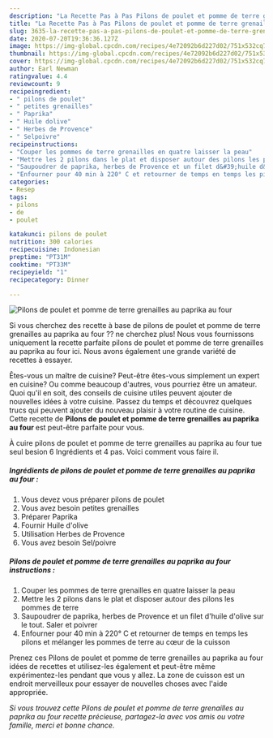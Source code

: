 ```yaml
---
description: "La Recette Pas à Pas Pilons de poulet et pomme de terre grenailles au paprika au four"
title: "La Recette Pas à Pas Pilons de poulet et pomme de terre grenailles au paprika au four"
slug: 3635-la-recette-pas-a-pas-pilons-de-poulet-et-pomme-de-terre-grenailles-au-paprika-au-four
date: 2020-07-20T19:36:36.127Z
image: https://img-global.cpcdn.com/recipes/4e72092b6d227d02/751x532cq70/pilons-de-poulet-et-pomme-de-terre-grenailles-au-paprika-au-four-photo-principale-de-la-recette.jpg
thumbnail: https://img-global.cpcdn.com/recipes/4e72092b6d227d02/751x532cq70/pilons-de-poulet-et-pomme-de-terre-grenailles-au-paprika-au-four-photo-principale-de-la-recette.jpg
cover: https://img-global.cpcdn.com/recipes/4e72092b6d227d02/751x532cq70/pilons-de-poulet-et-pomme-de-terre-grenailles-au-paprika-au-four-photo-principale-de-la-recette.jpg
author: Earl Newman
ratingvalue: 4.4
reviewcount: 9
recipeingredient:
- " pilons de poulet"
- " petites grenailles"
- " Paprika"
- " Huile dolive"
- " Herbes de Provence"
- " Selpoivre"
recipeinstructions:
- "Couper les pommes de terre grenailles en quatre laisser la peau"
- "Mettre les 2 pilons dans le plat et disposer autour des pilons les pommes de terre"
- "Saupoudrer de paprika, herbes de Provence et un filet d&#39;huile d&#39;olive sur le tout. Saler et poivrer"
- "Enfourner pour 40 min à 220° C et retourner de temps en temps les pilons et mélanger les pommes de terre au cœur de la cuisson"
categories:
- Resep
tags:
- pilons
- de
- poulet

katakunci: pilons de poulet 
nutrition: 300 calories
recipecuisine: Indonesian
preptime: "PT31M"
cooktime: "PT33M"
recipeyield: "1"
recipecategory: Dinner

---
```



![Pilons de poulet et pomme de terre grenailles au paprika au four](https://img-global.cpcdn.com/recipes/4e72092b6d227d02/751x532cq70/pilons-de-poulet-et-pomme-de-terre-grenailles-au-paprika-au-four-photo-principale-de-la-recette.jpg)

Si vous cherchez des recette à base de pilons de poulet et pomme de terre grenailles au paprika au four ?? ne cherchez plus! Nous vous fournissons uniquement la recette parfaite pilons de poulet et pomme de terre grenailles au paprika au four ici. Nous avons également une grande variété de recettes à essayer.

Êtes-vous un maître de cuisine? Peut-être êtes-vous simplement un expert en cuisine? Ou comme beaucoup d'autres, vous pourriez être un amateur. Quoi qu'il en soit, des conseils de cuisine utiles peuvent ajouter de nouvelles idées à votre cuisine. Passez du temps et découvrez quelques trucs qui peuvent ajouter du nouveau plaisir à votre routine de cuisine. Cette recette de <strong> Pilons de poulet et pomme de terre grenailles au paprika au four </strong> est peut-être parfaite pour vous.

<!--inarticleads1-->

À cuire pilons de poulet et pomme de terre grenailles au paprika au four tue seul besion 6 Ingrédients et 4 pas. Voici comment vous faire il.

##### Ingrédients de pilons de poulet et pomme de terre grenailles au paprika au four :

1. Vous devez vous préparer  pilons de poulet
1. Vous avez besoin  petites grenailles
1. Préparer  Paprika
1. Fournir  Huile d&#39;olive
1. Utilisation  Herbes de Provence
1. Vous avez besoin  Sel/poivre




<!--inarticleads2-->

##### Pilons de poulet et pomme de terre grenailles au paprika au four instructions :

1. Couper les pommes de terre grenailles en quatre laisser la peau
1. Mettre les 2 pilons dans le plat et disposer autour des pilons les pommes de terre
1. Saupoudrer de paprika, herbes de Provence et un filet d&#39;huile d&#39;olive sur le tout. Saler et poivrer
1. Enfourner pour 40 min à 220° C et retourner de temps en temps les pilons et mélanger les pommes de terre au cœur de la cuisson




<!--inarticleads1-->

<p>
Prenez ces Pilons de poulet et pomme de terre grenailles au paprika au four idées de recettes et utilisez-les également et peut-être même expérimentez-les pendant que vous y allez. La zone de cuisson est un endroit merveilleux pour essayer de nouvelles choses avec l'aide appropriée.
</p>

<p>
<i>Si vous trouvez cette Pilons de poulet et pomme de terre grenailles au paprika au four recette précieuse, partagez-la avec vos amis ou votre famille, merci et bonne chance.</i>
</p>
